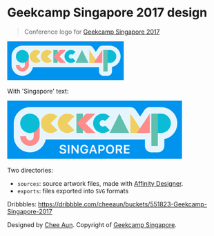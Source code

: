 Geekcamp Singapore 2017 design
===

> Conference logo for [Geekcamp Singapore 2017](http://geekcamp.sg/)

![Geekcamp Logo](exports/geekcamp-color-blue-bg.svg)

With 'Singapore' text:

![Geekcamp Logo](exports/geekcamp-color-blue-bg-singapore.svg)

Two directories:

- `sources`: source artwork files, made with [Affinity Designer](https://affinity.serif.com/en-us/designer/).
- `exports`: files exported into `SVG` formats

Dribbbles: <https://dribbble.com/cheeaun/buckets/551823-Geekcamp-Singapore-2017>

Designed by [Chee Aun](http://cheeaun.com/). Copyright of [Geekcamp Singapore](http://geekcamp.sg/).